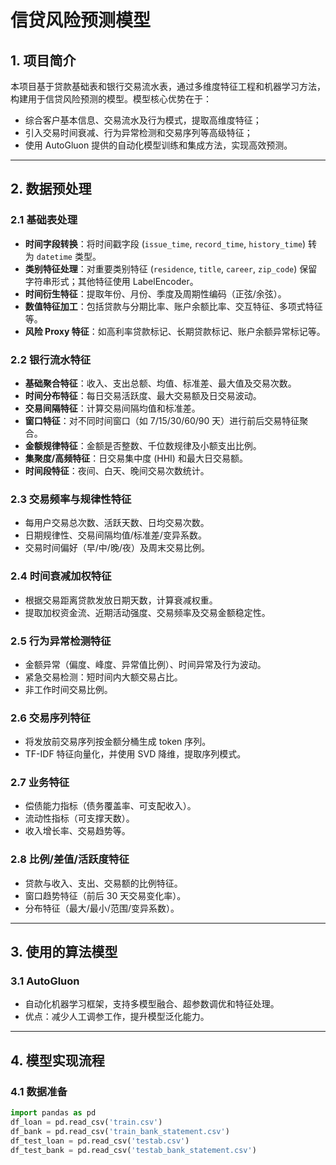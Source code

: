 # 信贷风险预测模型

## 1. 项目简介
本项目基于贷款基础表和银行交易流水表，通过多维度特征工程和机器学习方法，构建用于信贷风险预测的模型。模型核心优势在于：  

- 综合客户基本信息、交易流水及行为模式，提取高维度特征；  
- 引入交易时间衰减、行为异常检测和交易序列等高级特征；  
- 使用 AutoGluon 提供的自动化模型训练和集成方法，实现高效预测。

---

## 2. 数据预处理

### 2.1 基础表处理
- **时间字段转换**：将时间戳字段 (`issue_time`, `record_time`, `history_time`) 转为 `datetime` 类型。  
- **类别特征处理**：对重要类别特征 (`residence`, `title`, `career`, `zip_code`) 保留字符串形式；其他特征使用 LabelEncoder。  
- **时间衍生特征**：提取年份、月份、季度及周期性编码（正弦/余弦）。  
- **数值特征加工**：包括贷款与分期比率、账户余额比率、交互特征、多项式特征等。  
- **风险 Proxy 特征**：如高利率贷款标记、长期贷款标记、账户余额异常标记等。  

### 2.2 银行流水特征
- **基础聚合特征**：收入、支出总额、均值、标准差、最大值及交易次数。  
- **时间分布特征**：每日交易活跃度、最大交易额及日交易波动。  
- **交易间隔特征**：计算交易间隔均值和标准差。  
- **窗口特征**：对不同时间窗口（如 7/15/30/60/90 天）进行前后交易特征聚合。  
- **金额规律特征**：金额是否整数、千位数规律及小额支出比例。  
- **集聚度/高频特征**：日交易集中度 (HHI) 和最大日交易额。  
- **时间段特征**：夜间、白天、晚间交易次数统计。  

### 2.3 交易频率与规律性特征
- 每用户交易总次数、活跃天数、日均交易次数。  
- 日期规律性、交易间隔均值/标准差/变异系数。  
- 交易时间偏好（早/中/晚/夜）及周末交易比例。  

### 2.4 时间衰减加权特征
- 根据交易距离贷款发放日期天数，计算衰减权重。  
- 提取加权资金流、近期活动强度、交易频率及交易金额稳定性。  

### 2.5 行为异常检测特征
- 金额异常（偏度、峰度、异常值比例）、时间异常及行为波动。  
- 紧急交易检测：短时间内大额交易占比。  
- 非工作时间交易比例。  

### 2.6 交易序列特征
- 将发放前交易序列按金额分桶生成 token 序列。  
- TF-IDF 特征向量化，并使用 SVD 降维，提取序列模式。  

### 2.7 业务特征
- 偿债能力指标（债务覆盖率、可支配收入）。  
- 流动性指标（可支撑天数）。  
- 收入增长率、交易趋势等。  

### 2.8 比例/差值/活跃度特征
- 贷款与收入、支出、交易额的比例特征。  
- 窗口趋势特征（前后 30 天交易变化率）。  
- 分布特征（最大/最小/范围/变异系数）。

---

## 3. 使用的算法模型


### 3.1 AutoGluon
- 自动化机器学习框架，支持多模型融合、超参数调优和特征处理。  
- 优点：减少人工调参工作，提升模型泛化能力。  

---

## 4. 模型实现流程

### 4.1 数据准备
```python
import pandas as pd
df_loan = pd.read_csv('train.csv')
df_bank = pd.read_csv('train_bank_statement.csv')
df_test_loan = pd.read_csv('testab.csv')
df_test_bank = pd.read_csv('testab_bank_statement.csv')

